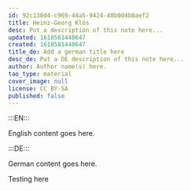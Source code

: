 ```yaml
---
id: 92c130d4-c969-44a5-9424-40b0d4b8aef2
title: Heinz-Georg Klös
desc: Put a description of this note here...
updated: 1618581440647
created: 1618581440647
title_de: Add a german title here
desc_de: Put a DE description of this note here...
author: Author name(s) here.
tao_type: material
cover_image: null
license: CC BY-SA
published: false
---
```


:::EN:::

English content goes here.

:::DE:::

German content goes here.

Testing here
